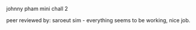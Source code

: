 johnny pham 
mini chall 2


peer reviewed by: saroeut sim - everything seems to be working, nice job.